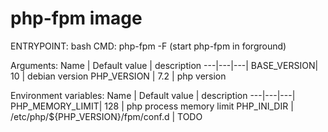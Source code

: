 # php-fpm image

ENTRYPOINT: bash
CMD: php-fpm -F (start php-fpm in forground)

Arguments:
Name | Default value | description
---|---|---|
BASE_VERSION| 10 | debian version
PHP_VERSION | 7.2 | php version

Environment variables:
Name | Default value | description
---|---|---|
PHP_MEMORY_LIMIT| 128 | php process memory limit
PHP_INI_DIR | /etc/php/${PHP_VERSION}/fpm/conf.d | TODO
